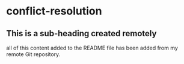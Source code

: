 # conflict-resolution

## This is a sub-heading created remotely

all of this content added to the README file has been added from my remote Git repository.
